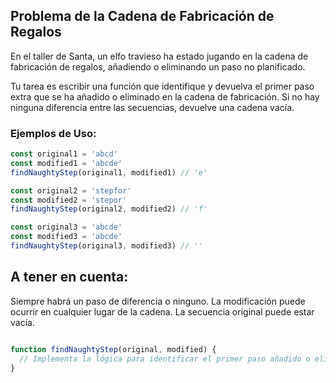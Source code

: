 ## Problema de la Cadena de Fabricación de Regalos

En el taller de Santa, un elfo travieso ha estado jugando en la cadena de fabricación de regalos, añadiendo o eliminando un paso no planificado.

Tu tarea es escribir una función que identifique y devuelva el primer paso extra que se ha añadido o eliminado en la cadena de fabricación. Si no hay ninguna diferencia entre las secuencias, devuelve una cadena vacía.

### Ejemplos de Uso:

```javascript
const original1 = 'abcd'
const modified1 = 'abcde'
findNaughtyStep(original1, modified1) // 'e'

const original2 = 'stepfor'
const modified2 = 'stepor'
findNaughtyStep(original2, modified2) // 'f'

const original3 = 'abcde'
const modified3 = 'abcde'
findNaughtyStep(original3, modified3) // ''
```

## A tener en cuenta:

Siempre habrá un paso de diferencia o ninguno.
La modificación puede ocurrir en cualquier lugar de la cadena.
La secuencia original puede estar vacía.

```javascript

function findNaughtyStep(original, modified) {
  // Implementa la lógica para identificar el primer paso añadido o eliminado.
}

```
